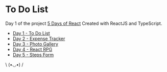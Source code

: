 # To Do List 
 
 Day 1 of the project [5 Days of React]('https://github.com/LucasAlvaresA/5-Days-of-React')
 Created with ReactJS and TypeScript.
 
- [Day 1 - To Do List]('https://github.com/LucasAlvaresA/todo-list')
- [Day 2 - Expense Tracker]('https://github.com/LucasAlvaresA/expense-tracker')
- [Day 3 - Photo Gallery](./Weather)
- [Day 4 - React RPG](./TicTacToe)
- [Day 5 - Steps Form](./DrawingBoard)

\ (•◡•) /
